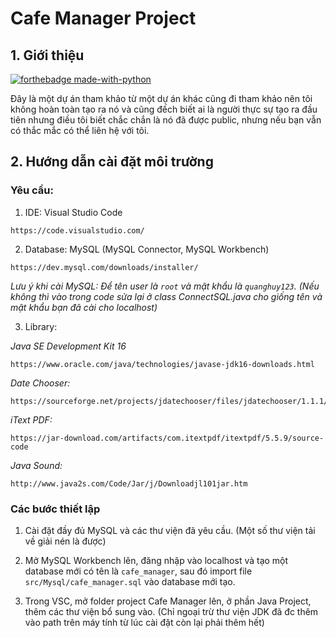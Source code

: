 # Cafe Manager Project	

## 1. Giới thiệu	

[![forthebadge made-with-python](http://ForTheBadge.com/images/badges/made-with-java.svg)](https://www.java.com/)

Đây là một dự án tham khảo từ một dự án khác cũng đi tham khảo nên tôi không hoàn toàn tạo ra nó và cũng đếch biết ai là người thực sự tạo ra đầu tiên nhưng điều tôi biết chắc chắn là nó đã được public, nhưng nếu bạn vẫn có thắc mắc có thể liên hệ với tôi.
## 2. Hướng dẫn cài đặt môi trường 	

### Yêu cầu:	


1.  IDE: Visual Studio Code
```
https://code.visualstudio.com/
```
2.  Database: MySQL (MySQL Connector, MySQL Workbench) 
```
https://dev.mysql.com/downloads/installer/
```
*Lưu ý khi cài MySQL: Để tên user là `root` và mật khẩu là `quanghuy123`. (Nếu không thì vào trong code sửa lại ở class ConnectSQL.java cho giống tên và mật khẩu bạn đã cài cho localhost)*

3.  Library:                

_Java SE Development Kit 16_     
```
https://www.oracle.com/java/technologies/javase-jdk16-downloads.html
```
_Date Chooser:_                   
```
https://sourceforge.net/projects/jdatechooser/files/jdatechooser/1.1.1/jdatechooser_bin_doc_1_1_1.zip/download
```
_iText PDF:_                       
```
https://jar-download.com/artifacts/com.itextpdf/itextpdf/5.5.9/source-code
```
_Java Sound:_                     
```
http://www.java2s.com/Code/Jar/j/Downloadjl101jar.htm
```


### Các bước thiết lập	


1. Cài đặt đầy đủ MySQL và các thư viện đã yêu cầu. (Một số thư viện tải về giải nén là được)

2. Mở MySQL Workbench lên, đăng nhập vào localhost và tạo một database mới có tên là `cafe_manager`, sau đó import file `src/Mysql/cafe_manager.sql` vào database mới tạo.	

3. Trong VSC, mở folder project Cafe Manager lên, ở phần Java Project, thêm các thư viện bổ sung vào. (Chỉ ngoại trừ thư viện JDK đã đc thêm vào path trên máy tính từ lúc cài đặt còn lại phải thêm hết)


